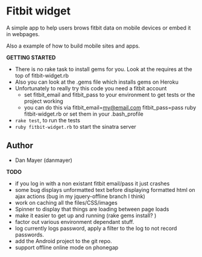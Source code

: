 # Fitbit widget  

A simple app to help users brows fitbit data on mobile devices or embed it in webpages.

Also a example of how to build mobile sites and apps.

__GETTING STARTED__

* There is no rake task to install gems for you. Look at the requires at the top of fitbit-widget.rb
* Also you can look at the .gems file which installs gems on Heroku
* Unfortunately to really try this code you need a fitbit account
  * set fitbit_email and fitbit_pass to your environment to get tests or the project working
  * you can do this via fitbit_email=my@email.com fitbit_pass=pass ruby fitbit-widget.rb or set them in your .bash_profile
* `rake test`, to run the tests
* `ruby fitbit-widget.rb` to start the sinatra server

## Author
* Dan Mayer (danmayer)

__TODO__

* if you log in with a non existant fitbit email/pass it just crashes
* some bug displays unformatted text before displaying formatted html on ajax actions (bug in my jquery-offline branch I think)
* work on caching all the files/CSS/images
* Spinner to display that things are loading between page loads
* make it easier to get up and running (rake gems install? )
* factor out various environment dependant stuff.
* log currently logs password, apply a filter to the log to not record passwords.
* add the Android project to the git repo.
* support offline online mode on phonegap